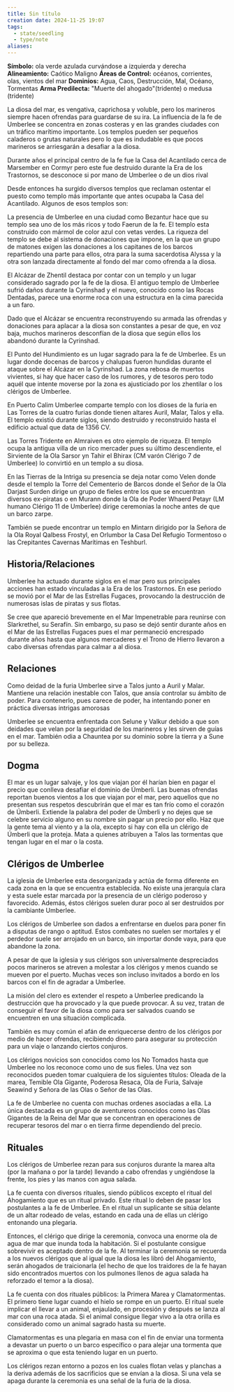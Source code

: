 ```yaml
---
title: Sin título
creation date: 2024-11-25 19:07
tags:
  - state/seedling
  - type/note
aliases:
---
```

**Símbolo:** ola verde azulada curvándose a izquierda y derecha
**Alineamiento:** Caótico Maligno
**Áreas de Control:** océanos, corrientes, olas, vientos del mar
**Dominios:** Agua, Caos, Destrucción, Mal, Océano, Tormentas
**Arma Predilecta:** "Muerte del ahogado"(tridente) o medusa (tridente)

La diosa del mar, es vengativa, caprichosa y voluble, pero los marineros siempre hacen ofrendas para guardarse de su ira. La influencia de la fe de Umberlee se concentra en zonas costeras y en las grandes ciudades con un tráfico marítimo importante. Los templos pueden ser pequeños caladeros o grutas naturales pero lo que es indudable es que pocos marineros se arriesgarán a desafiar a la diosa.

Durante años el principal centro de la fe fue la Casa del Acantilado cerca de Marsember en Cormyr pero este fue destruido durante la Era de los Trastornos, se desconoce si por mano de Umberlee o de un dios rival

Desde entonces ha surgido diversos templos que reclaman ostentar el puesto como templo más importante que antes ocupaba la Casa del Acantilado. Algunos de esos templos son:

La presencia de Umberlee en una ciudad como Bezantur hace que su templo sea uno de los más ricos y todo Faerun de la fe. El templo esta construido con mármol de color azul con vetas verdes. La riqueza del templo se debe al sistema de donaciones que impone, en la que un grupo de matones exigen las donaciones a los capitanes de los barcos repartiendo una parte para ellos, otra para la suma sacerdotisa Alyssa y la otra son lanzada directamente al fondo del mar como ofrenda a la diosa.

El Alcázar de Zhentil destaca por contar con un templo y un lugar considerado sagrado por la fe de la diosa. El antiguo templo de Umberlee sufrió daños durante la Cyrinshad y el nuevo, conocido como las Rocas Dentadas, parece una enorme roca con una estructura en la cima parecida a un faro.

Dado que el Alcázar se encuentra reconstruyendo su armada las ofrendas y donaciones para aplacar a la diosa son constantes a pesar de que, en voz baja, muchos marineros desconfían de la diosa que según ellos los abandonó durante la Cyrinshad.

El Punto del Hundimiento es un lugar sagrado para la fe de Umberlee. Es un lugar donde docenas de barcos y chalupas fueron hundidas durante el ataque sobre el Alcázar en la Cyrinshad. La zona rebosa de muertos vivientes, si hay que hacer caso de los rumores, y de tesoros pero todo aquél que intente moverse por la zona es ajusticiado por los zhentilar o los clérigos de Umberlee.

En Puerto Calim Umberlee comparte templo con los dioses de la furia en Las Torres de la cuatro furias donde tienen altares Auril, Malar, Talos y ella. El templo existió durante siglos, siendo destruido y reconstruido hasta el edificio actual que data de 1356 CV.

Las Torres Tridente en Almraiven es otro ejemplo de riqueza. El templo ocupa la antigua villa de un rico mercader pues su último descendiente, el Sirviente de la Ola Sarsor yn Tahir el Bhirax (CM varón Clérigo 7 de Umberlee) lo convirtió en un templo a su diosa.

En las Tierras de la Intriga su presencia se deja notar como Velen donde desde el templo la Torre del Cementerio de Barcos donde el Señor de la Ola Darjast Surden dirige un grupo de fieles entre los que se encuentran diversos ex-piratas o en Murann donde la Ola de Poder Whaerd Petayr (LM humano Clérigo 11 de Umberlee) dirige ceremonias la noche antes de que un barco zarpe.

También se puede encontrar un templo en Mintarn dirigido por la Señora de la Ola Royal Qalbess Frostyl, en Orlumbor la Casa Del Refugio Tormentoso o las Crepitantes Cavernas Marítimas en Teshburl.

## Historia/Relaciones

Umberlee ha actuado durante siglos en el mar pero sus principales acciones han estado vinculadas a la Era de los Trastornos. En ese periodo se movió por el Mar de las Estrellas Fugaces, provocando la destrucción de numerosas islas de piratas y sus flotas.

Se cree que apareció brevemente en el Mar Impenetrable para reunirse con Slarkrethel, su Serafín. Sin embargo, su paso se dejó sentir durante años en el Mar de las Estrellas Fugaces pues el mar permaneció encrespado durante años hasta que algunos mercaderes y el Trono de Hierro llevaron a cabo diversas ofrendas para calmar a al diosa.

## Relaciones

Como deidad de la furia Umberlee sirve a Talos junto a Auril y Malar. Mantiene una relación inestable con Talos, que ansía controlar su ámbito de poder. Para contenerlo, pues carece de poder, ha intentando poner en práctica diversas intrigas amorosas

Umberlee se encuentra enfrentada con Selune y Valkur debido a que son deidades que velan por la seguridad de los marineros y les sirven de guías en el mar. También odia a Chauntea por su dominio sobre la tierra y a Sune por su belleza.

## Dogma

El mar es un lugar salvaje, y los que viajan por él harían bien en pagar el precio que conlleva desafiar el dominio de Úmberli. Las buenas ofrendas reportan buenos vientos a los que viajan por el mar, pero aquellos que no presentan sus respetos descubrirán que el mar es tan frío como el corazón de Úmberli. Extiende la palabra del poder de Úmberli y no dejes que se celebre servicio alguno en su nombre sin pagar un precio por ello. Haz que la gente tema al viento y a la ola, excepto si hay con ella un clérigo de Úmberli que la proteja. Mata a quienes atribuyen a Talos las tormentas que tengan lugar en el mar o la costa.

## Clérigos de Umberlee

La iglesia de Umberlee esta desorganizada y actúa de forma diferente en cada zona en la que se encuentra establecida. No existe una jerarquía clara y esta suele estar marcada por la presencia de un clérigo poderoso y favorecido. Además, éstos clérigos suelen durar poco al ser destruidos por la cambiante Umberlee.

Los clérigos de Umberlee son dados a enfrentarse en duelos para poner fin a disputas de rango o aptitud. Estos combates no suelen ser mortales y el perdedor suele ser arrojado en un barco, sin importar donde vaya, para que abandone la zona.

A pesar de que la iglesia y sus clérigos son universalmente despreciados pocos marineros se atreven a molestar a los clérigos y menos cuando se mueven por el puerto. Muchas veces son incluso invitados a bordo en los barcos con el fin de agradar a Umberlee.

La misión del clero es extender el respeto a Umberlee predicando la destrucción que ha provocado y la que puede provocar. A su vez, tratan de conseguir el favor de la diosa como para ser salvados cuando se encuentren en una situación complicada.

También es muy común el afán de enriquecerse dentro de los clérigos por medio de hacer ofrendas, recibiendo dinero para asegurar su protección para un viaje o lanzando ciertos conjuros.

Los clérigos novicios son conocidos como los No Tomados hasta que Umberlee no los reconoce como uno de sus fieles. Una vez son reconocidos pueden tomar cualquiera de los siguientes títulos: Oleada de la marea, Temible Ola Gigante, Poderosa Resaca, Ola de Furia, Salvaje Seawind y Señora de las Olas o Señor de las Olas.

La fe de Umberlee no cuenta con muchas ordenes asociadas a ella. La única destacada es un grupo de aventureros conocidos como las Olas Gigantes de la Reina del Mar que se concentran en operaciones de recuperar tesoros del mar o en tierra firme dependiendo del precio.

## Rituales

Los clérigos de Umberlee rezan para sus conjuros durante la marea alta (por la mañana o por la tarde) llevando a cabo ofrendas y ungiéndose la frente, los pies y las manos con agua salada.

La fe cuenta con diversos rituales, siendo públicos excepto el ritual del Ahogamiento que es un ritual privado. Este ritual lo deben de pasar los postulantes a la fe de Umberlee. En el ritual un suplicante se sitúa delante de un altar rodeado de velas, estando en cada una de ellas un clérigo entonando una plegaria.

Entonces, el clérigo que dirige la ceremonia, convoca una enorme ola de agua de mar que inunda toda la habitación. Si el postulante consigue sobrevivir es aceptado dentro de la fe. Al terminar la ceremonia se recuerda a los nuevos clérigos que al igual que la diosa les libró del Ahogamiento, serán ahogados de traicionarla (el hecho de que los traidores de la fe hayan sido encontrados muertos con los pulmones llenos de agua salada ha reforzado el temor a la diosa).

La fe cuenta con dos rituales públicos: la Primera Marea y Clamatormentas. El primero tiene lugar cuando el hielo se rompe en un puerto. El ritual suele implicar el llevar a un animal, enjaulado, en procesión y después se lanza al mar con una roca atada. Si el animal consigue llegar vivo a la otra orilla es considerado como un animal sagrado hasta su muerte.

Clamatormentas es una plegaria en masa con el fin de enviar una tormenta a devastar un puerto o un barco específico o para alejar una tormenta que se aproxima o que esta teniendo lugar en un puerto.

Los clérigos rezan entorno a pozos en los cuales flotan velas y planchas a la deriva además de los sacrificios que se envían a la diosa. Si una vela se apaga durante la ceremonia es una señal de la furia de la diosa.